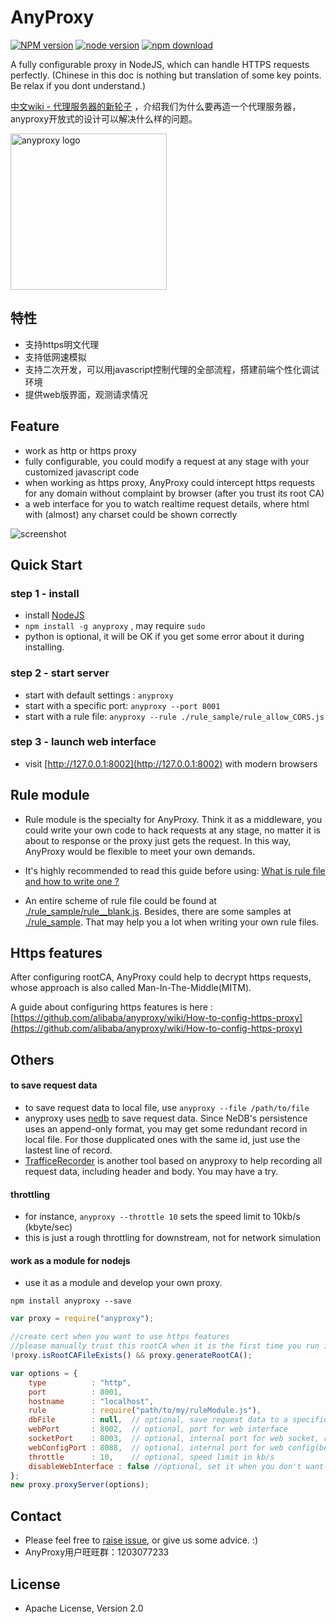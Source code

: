 AnyProxy
==========

[![NPM version][npm-image]][npm-url]
[![node version][node-image]][node-url]
[![npm download][download-image]][download-url]

[npm-image]: https://img.shields.io/npm/v/anyproxy.svg?style=flat-square
[npm-url]: https://npmjs.org/package/anyproxy
[node-image]: https://img.shields.io/badge/node.js-%3E=_0.10-green.svg?style=flat-square
[node-url]: http://nodejs.org/download/
[download-image]: https://img.shields.io/npm/dm/anyproxy.svg?style=flat-square
[download-url]: https://npmjs.org/package/anyproxy

A fully configurable proxy in NodeJS, which can handle HTTPS requests perfectly.
(Chinese in this doc is nothing but translation of some key points. Be relax if you dont understand.)

[中文wiki - 代理服务器的新轮子](https://github.com/alibaba/anyproxy/wiki/%E4%BB%A3%E7%90%86%E6%9C%8D%E5%8A%A1%E5%99%A8%E7%9A%84%E6%96%B0%E8%BD%AE%E5%AD%90%EF%BC%9Aanyproxy) ，介绍我们为什么要再造一个代理服务器，anyproxy开放式的设计可以解决什么样的问题。

<img src="http://gtms04.alicdn.com/tps/i4/TB1XfxDHpXXXXXpapXX20ySQVXX-512-512.png" width="250" height="250" alt="anyproxy logo" />

特性
------------
* 支持https明文代理
* 支持低网速模拟
* 支持二次开发，可以用javascript控制代理的全部流程，搭建前端个性化调试环境
* 提供web版界面，观测请求情况

Feature
------------
* work as http or https proxy
* fully configurable, you could modify a request at any stage with your customized javascript code
* when working as https proxy, AnyProxy could intercept https requests for any domain without complaint by browser (after you trust its root CA)
* a web interface for you to watch realtime request details, where html with (almost) any charset could be shown correctly

![screenshot](http://gtms01.alicdn.com/tps/i1/TB1IdgqGXXXXXa9apXXLExM2pXX-854-480.gif)

Quick Start
--------------

### step 1 - install

* install [NodeJS](http://nodejs.org/)
* ``npm install -g anyproxy`` , may require ``sudo``
* python is optional, it will be OK if you get some error about it during installing.

### step 2 - start server

* start with default settings : ``anyproxy``
* start with a specific port:  ``anyproxy --port 8001``
* start with a rule file: ``anyproxy --rule ./rule_sample/rule_allow_CORS.js``

### step 3 - launch web interface

* visit [http://127.0.0.1:8002](http://127.0.0.1:8002) with modern browsers

Rule module
-------------------
* Rule module is the specialty for AnyProxy. Think it as a middleware, you could write your own code to hack requests at any stage, no matter it is about to response or the proxy just gets the request. In this way, AnyProxy would be flexible to meet your own demands.

* It's highly recommended to read this guide before using: [What is rule file and how to write one ?](https://github.com/alibaba/anyproxy/wiki/What-is-rule-file-and-how-to-write-one)

* An entire scheme of rule file could be found at [./rule_sample/rule__blank.js](https://github.com/alibaba/anyproxy/blob/master/rule_sample/rule__blank.js). Besides, there are some samples at [./rule_sample](https://github.com/alibaba/anyproxy/tree/master/rule_sample). That may help you a lot when writing your own rule files.


Https features
----------------
After configuring rootCA, AnyProxy could help to decrypt https requests, whose approach is also called Man-In-The-Middle(MITM).

A guide about configuring https features is here : [https://github.com/alibaba/anyproxy/wiki/How-to-config-https-proxy](https://github.com/alibaba/anyproxy/wiki/How-to-config-https-proxy)


Others
-----------------

#### to save request data
* to save request data to local file, use ``` anyproxy --file /path/to/file ```
* anyproxy uses [nedb](https://github.com/louischatriot/nedb) to save request data. Since NeDB's persistence uses an append-only format, you may get some redundant record in local file. For those dupplicated ones with the same id, just use the lastest line of record.
* [TrafficeRecorder](https://github.com/ottomao/TrafficRecorder) is another tool based on anyproxy to help recording all request data, including header and body. You may have a try.

#### throttling
* for instance, ``` anyproxy --throttle 10 ``` sets the speed limit to 10kb/s (kbyte/sec)
* this is just a rough throttling for downstream, not for network simulation

#### work as a module for nodejs
* use it as a module and develop your own proxy.

```
npm install anyproxy --save
```

```javascript
var proxy = require("anyproxy");

//create cert when you want to use https features
//please manually trust this rootCA when it is the first time you run it
!proxy.isRootCAFileExists() && proxy.generateRootCA();

var options = {
    type          : "http",
    port          : 8001,
    hostname      : "localhost",
    rule          : require("path/to/my/ruleModule.js"),
    dbFile        : null,  // optional, save request data to a specified file, will use in-memory db if not specified
    webPort       : 8002,  // optional, port for web interface
    socketPort    : 8003,  // optional, internal port for web socket, replace this when it is conflict with your own service
    webConfigPort : 8088,  // optional, internal port for web config(beta), replace this when it is conflict with your own service
    throttle      : 10,    // optional, speed limit in kb/s
    disableWebInterface : false //optional, set it when you don't want to use the web interface
};
new proxy.proxyServer(options);

```

Contact
-----------------

* Please feel free to [raise issue](https://github.com/alibaba/anyproxy/issues), or give us some advice. :)
* AnyProxy用户旺旺群：1203077233


License
-----------------

* Apache License, Version 2.0
